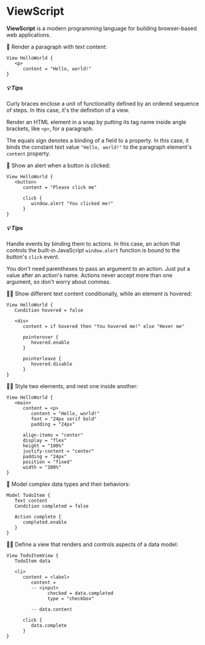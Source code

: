 # ViewScript

**ViewScript** is a modern programming language for building browser-based web applications.

🧙 Render a paragraph with text content:

```
View HelloWorld {
   <p>
      content = "Hello, world!"
}
```

##### 💡 Tips

Curly braces enclose a unit of functionality defined by an ordered sequence of steps. In this case, it's the definition of a view.

Render an HTML element in a snap by putting its tag name inside angle brackets, like `<p>`, for a paragraph.

The equals sign denotes a binding of a field to a property. In this case, it binds the constant text value `"Hello, world!"` to the paragraph element's `content` property.

💁 Show an alert when a button is clicked:

```
View HelloWorld {
   <button>
      content = "Please click me"

      click {
         window.alert "You clicked me!"
      }
}
```

##### 💡 Tips

Handle events by binding them to actions. In this case, an action that controls the built-in JavaScript `window.alert` function is bound to the button's `click` event.

You don't need parentheses to pass an argument to an action. Just put a value after an action's name. Actions never accept more than one argument, so don't worry about commas.

🧑‍🔬 Show different text content conditionally, while an element is hovered:

```
View HelloWorld {
   Condition hovered = false

   <div>
      content = if hovered then "You hovered me!" else "Hover me"

      pointerover {
         hovered.enable
      }

      pointerleave {
         hovered.disable
      }
}
```

🧑‍🎨 Style two elements, and nest one inside another:

```
View HelloWorld {
   <main>
      content = <p>
         content = "Hello, world!"
         font = "24px serif bold"
         padding = "24px"

      align-items = "center"
      display = "flex"
      height = "100%"
      justify-content = "center"
      padding = "24px"
      position = "fixed"
      width = "100%"
}
```

👷 Model complex data types and their behaviors:

```
Model TodoItem {
   Text content
   Condition completed = false

   Action complete {
      completed.enable
   }
}
```

🧑‍🏭 Define a view that renders and controls aspects of a data model:

```
View TodoItemView {
   TodoItem data

   <li>
      content = <label>
         content =
         -- <input>
               checked = data.completed
               type = "checkbox"

         -- data.content

      click {
         data.complete
      }
}
```

